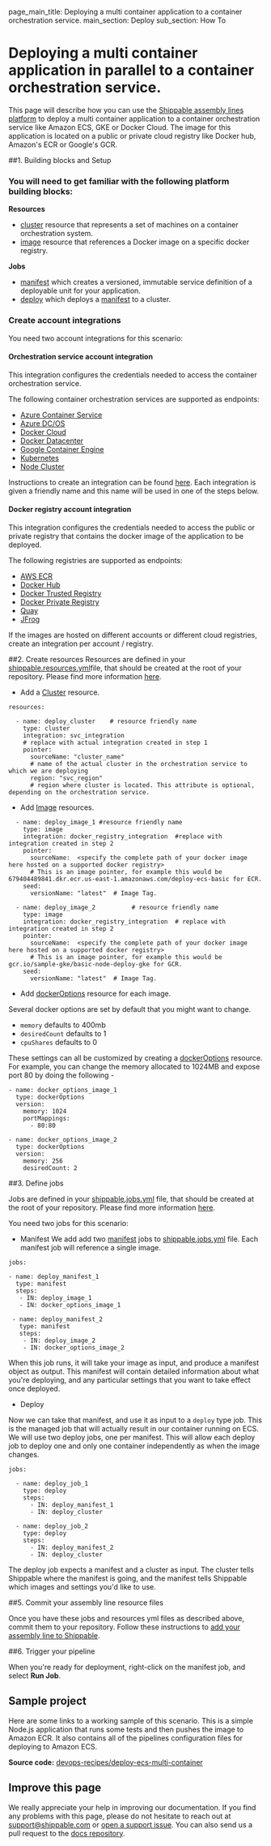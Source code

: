page_main_title: Deploying a multi container application to a container orchestration service.
main_section: Deploy
sub_section: How To

# Deploying a multi container application in parallel to a container orchestration service.

This page will describe how you can use the [Shippable assembly lines platform](/platform/overview/) to deploy a multi container application to a container orchestration service like Amazon ECS, GKE or Docker Cloud. The
image for this application is located on a public or private cloud registry like Docker hub, Amazon's ECR or Google's GCR.

##1. Building blocks and Setup

### You will need to get familiar with the following platform building blocks:

**Resources**
  - [cluster](/platform/workflow/resource/cluster/) resource that represents a set of machines on a container orchestration system.
  - [image](/platform/workflow/resource/image/) resource that references a Docker image on a specific docker registry.

**Jobs**
  - [manifest](/platform/workflow/job/manifest/) which creates a versioned, immutable service definition of a deployable unit for your application.
  - [deploy](/platform/workflow/job/deploy/) which deploys a [manifest](/platform/workflow/job/manifest/) to a cluster.

### Create account integrations
You need two account integrations for this scenario:

#### Orchestration service account integration
This integration configures the credentials needed to access the container orchestration service.

The following container orchestration services are supported as endpoints:

- [Azure Container Service](/platform/integration/azure-dcos)
- [Azure DC/OS](/platform/integration/azure-dcos)
- [Docker Cloud](/platform/integration/docker-cloud)
- [Docker Datacenter](/platform/integration/docker-datacenter)
- [Google Container Engine](/platform/integration/gke)
- [Kubernetes](/platform/integration/kubernetes)
- [Node Cluster](/platform/integration/node-cluster)

Instructions to create an integration can be found [here](http://docs.shippable.com/platform/tutorial/integration/howto-crud-integration/). Each integration is given a
friendly name and this name will be used in one of the steps below.

#### Docker registry account integration
This integration configures the credentials needed to access the public or private registry that contains the docker image of the application to be deployed.  

The following registries are supported as endpoints:

- [AWS ECR](/platform/integration/aws-ecr)
- [Docker Hub](/platform/integration/docker-hub)
- [Docker Trusted Registry](/platform/integration/docker-trusted-registry)
- [Docker Private Registry](/platform/integration/docker-private-registry)
- [Quay](/platform/integration/quay)
- [JFrog](/platform/integration/jfrog-artifactory)

If the images are hosted on different accounts or different cloud registries, create an integration per account / registry.

##2. Create resources
Resources are defined in your [shippable.resources.yml](/platform/tutorial/workflow/shippable-resources-yml/)file, that should be created at the root of your repository. Please find more information [here](/deploy/configuration/).

- Add a [Cluster](/platform/workflow/resource/cluster/) resource.
```
resources:

  - name: deploy_cluster    # resource friendly name
    type: cluster
    integration: svc_integration  
    # replace with actual integration created in step 1          
    pointer:
      sourceName: "cluster_name"
      # name of the actual cluster in the orchestration service to which we are deploying
      region: "svc_region"
      # region where cluster is located. This attribute is optional, depending on the orchestration service.
```

- Add [Image](/platform/workflow/resource/image/) resources.

```
  - name: deploy_image_1 #resource friendly name
    type: image
    integration: docker_registry_integration  #replace with integration created in step 2          
    pointer:
      sourceName:  <specify the complete path of your docker image here hosted on a supported docker registry>
      # This is an image pointer, for example this would be 679404489841.dkr.ecr.us-east-1.amazonaws.com/deploy-ecs-basic for ECR.
    seed:
      versionName: "latest"  # Image Tag.

  - name: deploy_image_2          # resource friendly name
    type: image
    integration: docker_registry_integration  # replace with integration created in step 2          
    pointer:
      sourceName:  <specify the complete path of your docker image here hosted on a supported docker registry>
      # This is an image pointer, for example this would be gcr.io/sample-gke/basic-node-deploy-gke for GCR.
    seed:
      versionName: "latest"  # Image Tag.
```

- Add [dockerOptions](/platform/workflow/resource/dockeroptions/#dockeroptions) resource for each image.

Several docker options are set by default that you might want to change.

- `memory` defaults to 400mb
- `desiredCount` defaults to 1
- `cpuShares` defaults to 0

These settings can all be customized by creating a [dockerOptions](/platform/workflow/resource/dockeroptions/#dockeroptions) resource. For example, you can change the memory allocated to 1024MB and expose port 80 by doing the following -

```
- name: docker_options_image_1
  type: dockerOptions
  version:
    memory: 1024
    portMappings:
      - 80:80

- name: docker_options_image_2
  type: dockerOptions
  version:
    memory: 256
    desiredCount: 2
```

##3. Define jobs

Jobs are defined in your [shippable.jobs.yml](/platform/tutorial/workflow/shippable-jobs-yml/) file, that should be created at the root of your repository. Please find more information [here](/deploy/configuration/).

You need two jobs for this scenario:

- Manifest
We add add two [manifest](/platform/workflow/job/manifest/) jobs to [shippable.jobs.yml](/platform/tutorial/workflow/shippable-jobs-yml/) file. Each manifest job will reference a single image.

```
jobs:

- name: deploy_manifest_1
  type: manifest
  steps:
   - IN: deploy_image_1
   - IN: docker_options_image_1

 - name: deploy_manifest_2
   type: manifest
   steps:
    - IN: deploy_image_2
    - IN: docker_options_image_2
```

When this job runs, it will take your image as input, and produce a manifest object as output. This manifest will contain detailed information about what you're deploying, and any particular settings that you want to take effect once deployed.

- Deploy

Now we can take that manifest, and use it as input to a `deploy` type job.  This is the managed job that will actually result in our container running on ECS. We will use two deploy jobs, one per manifest. This will allow each deploy job to deploy one and only one container independently as when the image changes.

```
jobs:

  - name: deploy_job_1
    type: deploy
    steps:
      - IN: deploy_manifest_1
      - IN: deploy_cluster

  - name: deploy_job_2
    type: deploy
    steps:
      - IN: deploy_manifest_2
      - IN: deploy_cluster
```

The deploy job expects a manifest and a cluster as input.  The cluster tells Shippable where the manifest is going, and the manifest tells Shippable which images and settings you'd like to use.

##5. Commit your assembly line resource files

Once you have these jobs and resources yml files as described above, commit them to your repository. Follow these instructions to [add your assembly line to Shippable](/platform/tutorial/workflow/crud-syncrepo/).

##6. Trigger your pipeline

When you're ready for deployment, right-click on the manifest job, and select **Run Job**.


## Sample project

Here are some links to a working sample of this scenario. This is a simple Node.js application that runs some tests and then pushes
the image to Amazon ECR. It also contains all of the pipelines configuration files for deploying to Amazon ECS.

**Source code:**  [devops-recipes/deploy-ecs-multi-container](https://github.com/devops-recipes/deploy-ecs-multi-container)

## Improve this page

We really appreciate your help in improving our documentation. If you find any problems with this page, please do not hesitate to reach out at [support@shippable.com](mailto:support@shippable.com) or [open a support issue](https://www.github.com/Shippable/support/issues). You can also send us a pull request to the [docs repository](https://www.github.com/Shippable/docs).

